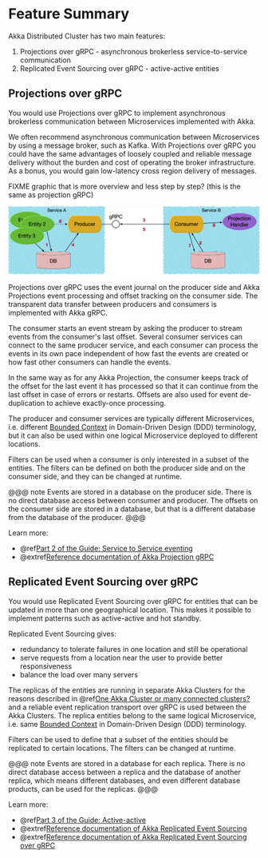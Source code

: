 # Feature Summary

Akka Distributed Cluster has two main features:

1. Projections over gRPC - asynchronous brokerless service-to-service communication
1. Replicated Event Sourcing over gRPC - active-active entities

## Projections over gRPC

You would use Projections over gRPC to implement asynchronous brokerless communication between Microservices
implemented with Akka.

We often recommend asynchronous communication between Microservices by using a message broker, such as Kafka.
With Projections over gRPC you could have the same advantages of loosely coupled and reliable message delivery
without the burden and cost of operating the broker infrastructure. As a bonus, you would gain low-latency cross
region delivery of messages.

FIXME graphic that is more overview and less step by step? (this is the same as projection gRPC)

![service-to-service-overview.png](images/service-to-service-overview.png)

Projections over gRPC uses the event journal on the producer side and Akka Projections event processing and offset
tracking on the consumer side. The transparent data transfer between producers and consumers is implemented with
Akka gRPC.

The consumer starts an event stream by asking the producer to stream events from the consumer's last offset.
Several consumer services can connect to the same producer service, and each consumer can process the events
in its own pace independent of how fast the events are created or how fast other consumers can handle the events.

In the same way as for any Akka Projection, the consumer keeps track of the offset for the last event it has
processed so that it can continue from the last offset in case of errors or restarts. Offsets are also used for
event de-duplication to achieve exactly-once processing.

The producer and consumer services are typically different Microservices, i.e. different
[Bounded Context](https://martinfowler.com/bliki/BoundedContext.html) in Domain-Driven Design (DDD) terminology, but
it can also be used within one logical Microservice deployed to different locations.

Filters can be used when a consumer is only interested in a subset of the entities. The filters can be defined
on both the producer side and on the consumer side, and they can be changed at runtime.

@@@ note
Events are stored in a database on the producer side. There is no direct database access between consumer and
producer. The offsets on the consumer side are stored in a database, but that is a different database from the
database of the producer.
@@@

Learn more:

* @ref[Part 2 of the Guide: Service to Service eventing](guide/2-service-to-service.md)
* @extref[Reference documentation of Akka Projection gRPC](akka-projection:grpc.html)

## Replicated Event Sourcing over gRPC

You would use Replicated Event Sourcing over gRPC for entities that can be updated in more than one geographical
location. This makes it possible to implement patterns such as active-active and hot standby.

Replicated Event Sourcing gives:

* redundancy to tolerate failures in one location and still be operational
* serve requests from a location near the user to provide better responsiveness
* balance the load over many servers

The replicas of the entities are running in separate Akka Clusters for the reasons described in
@ref[One Akka Cluster or many connected clusters?](overview.md#one-akka-cluster-or-many-connected-clusters-) and
a reliable event replication transport over gRPC is used between the Akka Clusters. The replica entities belong
to the same logical Microservice, i.e. same [Bounded Context](https://martinfowler.com/bliki/BoundedContext.html)
in Domain-Driven Design (DDD) terminology.

Filters can be used to define that a subset of the entities should be replicated to certain locations.
The filters can be changed at runtime.

@@@ note
Events are stored in a database for each replica. There is no direct database access between a replica and 
the database of another replica, which means different databases, and even different database products, can
be used for the replicas.
@@@

Learn more:

* @ref[Part 3 of the Guide: Active-active](guide/3-active-active.md)
* @extref[Reference documentation of Akka Replicated Event Sourcing](akka:typed/replicated-eventsourcing.html)
* @extref[Reference documentation of Akka Replicated Event Sourcing over gRPC](akka-projection:grpc-replicated-event-sourcing-transport.html)

